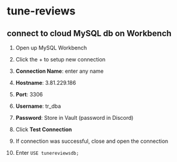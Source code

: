 # tune-reviews

## connect to cloud MySQL db on Workbench

1. Open up MySQL Workbench

1. Click the + to setup new connection

1. **Connection Name**: enter any name

1. **Hostname**: 3.81.229.186

1. **Port**: 3306

1. **Username**: tr_dba

1. **Password**: Store in Vault (password in Discord)

1. Click **Test Connection**

1. If connection was successful, close and open the connection

1. Enter `USE tunereviewsdb;`